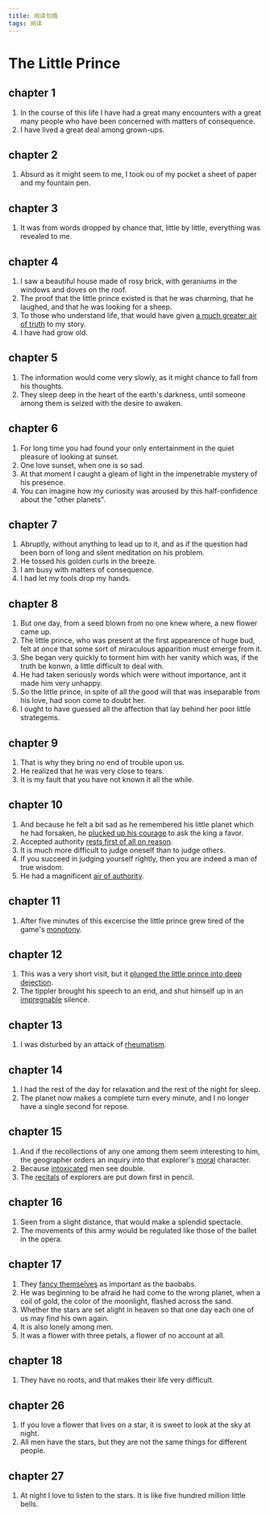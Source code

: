 ```yaml
---
title: 阅读句摘
tags: 阅读
---
```


# The Little Prince

## chapter 1

1. In the course of this life I have had a great many encounters with a great many people who have been concerned with matters of consequence.
2. I have lived a great deal among grown-ups.

## chapter 2

1. Absurd as it might seem to me, I took ou of my pocket a sheet of paper and my fountain pen.

## chapter 3

1. It was from words dropped by chance that, little by little, everything was revealed to me.

## chapter 4

1. I saw a beautiful house made of rosy brick, with geraniums in the windows and doves on the roof.
2. The proof that the little prince existed is that he was charming, that he laughed, and that he was looking for a sheep.
3. To those who understand life, that would have given [a much greater air of truth](https://ludwig.guru/s/air+of+truth) to my story.
4. I have had grow old.

## chapter 5

1. The information would come very slowly, as it might chance to fall from his thoughts.
2. They sleep deep in the heart of the earth's darkness, until someone among them is seized with the desire to awaken.

## chapter 6

1. For long time you had found your only entertainment in the quiet pleasure of looking at sunset.
1. One love sunset, when one is so sad.
1. At that moment I caught a gleam of light in the impenetrable mystery of his presence.
1. You can imagine how my curiosity was aroused by this half-confidence about the "other planets".

## chapter 7

1. Abruptly, without anything to lead up to it, and as if the question had been born of long and silent meditation on his problem.
2. He tossed his golden curls in the breeze.
3. I am busy with matters of consequence.
4. I had let my tools drop my hands.

## chapter 8

1. But one day, from a seed blown from no one knew where, a new flower came up.
2. The little prince, who was present at the first appearence of huge bud, felt at once that some sort of miraculous apparition must emerge from it.
3. She began very quickly to torment him with her vanity which was, if the truth be konwn, a little difficult to deal with.
4. He had taken seriously words which were without importance, ant it made him very unhappy.
5. So the little prince, in spite of all the good will that was inseparable from his love, had soon come to doubt her.
6. I ought to have guessed all the affection that lay behind her poor little strategems.

## chapter 9

1. That is why they bring no end of trouble upon us.
2. He realized that he was very close to tears.
3. It is my fault that you have not known it all the while.

## chapter 10

1. And because he felt a bit sad as he remembered his little planet which he had forsaken, he [plucked up his courage](https://www.collinsdictionary.com/zh/dictionary/english/pluck-up) to ask the king a favor.
2. Accepted authority [rests first of all on reason](https://www.collinsdictionary.com/zh/dictionary/english/rest).
3. It is much more difficult to judge oneself than to judge others.
4. If you succeed in judging yourself rightly, then you are indeed a man of true wisdom.
5. He had a magnificent [air of authority](https://www.collinsdictionary.com/dictionary/english/air).

## chapter 11

1. After five minutes of this excercise the little prince grew tired of the game's [monotony](https://www.collinsdictionary.com/zh/dictionary/english/monotony).

## chapter 12

1. This was a very short visit, but it [plunged the little prince into deep dejection](https://www.collinsdictionary.com/dictionary/english/plunge).
2. The tippler brought his speech to an end, and shut himself up in an [impregnable](https://www.collinsdictionary.com/dictionary/english/impregnable) silence.

## chapter 13

1. I was disturbed by an attack of [rheumatism](https://www.collinsdictionary.com/dictionary/english/rheumatism).

## chapter 14

1. I had the rest of the day for relaxation and the rest of the night for sleep.
2. The planet now makes a complete turn every minute, and I no longer have a single second for repose.

## chapter 15

1. And if the recollections of any one among them seem interesting to him, the geographer orders an inquiry into that explorer's [moral](https://www.collinsdictionary.com/dictionary/english/moral) character.
2. Because [intoxicated](https://www.collinsdictionary.com/dictionary/english/intoxicated) men see double.
3. The [recitals](https://www.collinsdictionary.com/dictionary/english/recital) of explorers are put down first in pencil.

## chapter 16

1. Seen from a slight distance, that would make a splendid spectacle.   
2. The movements of this army would be regulated like those of the ballet in the opera.

## chapter 17

1. They [fancy themselves](https://www.collinsdictionary.com/zh/dictionary/english/fancy) as important as the baobabs.
2. He was beginning to be afraid he had come to the wrong planet, when a coil of gold, the color of the moonlight, flashed across the sand.
3. Whether the stars are set alight in heaven so that one day each one of us may find his own again.
4. It is also lonely among men.
5. It was a flower with three petals, a flower of no account at all.

## chapter 18

1. They have no roots, and that makes their life very difficult.

## chapter 26

1. If you love a flower that lives on a star, it is sweet to look at the sky at night.
2. All men have the stars, but they are not the same things for different people.

## chapter 27

1. At night I love to listen to the stars. It is like five hundred million little bells.

   
